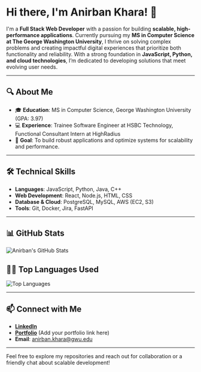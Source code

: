 # Hi there, I'm Anirban Khara! 👋

I'm a **Full Stack Web Developer** with a passion for building **scalable, high-performance applications**. Currently pursuing my **MS in Computer Science at The George Washington University**, I thrive on solving complex problems and creating impactful digital experiences that prioritize both functionality and reliability. With a strong foundation in **JavaScript, Python, and cloud technologies**, I’m dedicated to developing solutions that meet evolving user needs.

---

## 🔍 About Me

- 🎓 **Education**: MS in Computer Science, George Washington University (GPA: 3.97)
- 💻 **Experience**: Trainee Software Engineer at HSBC Technology, Functional Consultant Intern at HighRadius
- 🎯 **Goal**: To build robust applications and optimize systems for scalability and performance.

---

## 🛠️ Technical Skills

- **Languages**: JavaScript, Python, Java, C++
- **Web Development**: React, Node.js, HTML, CSS
- **Database & Cloud**: PostgreSQL, MySQL, AWS (EC2, S3)
- **Tools**: Git, Docker, Jira, FastAPI

---

## 📊 GitHub Stats

![Anirban's GitHub Stats](https://github-readme-stats.vercel.app/api?username=listerys&show_icons=true&theme=default)

## 🧑‍💻 Top Languages Used

![Top Languages](https://github-readme-stats.vercel.app/api/top-langs/?username=anirbankhara&layout=compact)

---

## 📫 Connect with Me

- **[LinkedIn](https://www.linkedin.com/in/anirbankhara)**
- **[Portfolio](#)** (Add your portfolio link here)
- **Email**: [anirban.khara@gwu.edu](mailto:anirban.khara@gwu.edu)

---

Feel free to explore my repositories and reach out for collaboration or a friendly chat about scalable development!
